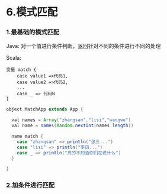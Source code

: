 # 6.模式匹配

### 1.最基础的模式匹配

Java: 对一个值进行条件判断，返回针对不同的条件进行不同的处理

Scala:

```
变量 match {
    case value1 =>代码1,
    case value2 =>代码2,
    ...
    case _ => 代码N
}
```

```java
object MatchApp extends App {

  val names = Array("zhangsan","lisi","wangwu")
  val name = names(Random.nextInt(names.length))

  name match {
    case "zhangsan" => println("张三...")
    case "lisi" => println("李四...")
    case _ => println("真的不知道你们在说什么")
  }

}
```



### 2.加条件进行匹配





